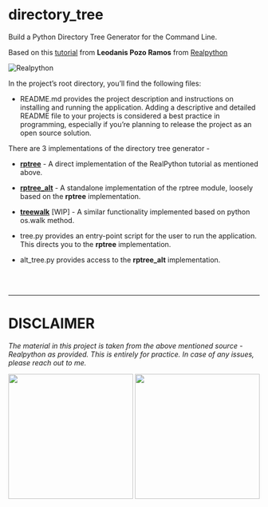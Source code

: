 # directory_tree
Build a Python Directory Tree Generator for the Command Line.



Based on this [tutorial](https://realpython.com/directory-tree-generator-python/) from **Leodanis Pozo Ramos** from [Realpython](https://realpython.com/)


![Realpython](https://files.realpython.com/media/Build-a-Directory-Tree-Generator_Watermarked.9bc14bf0426f.jpg)


In the project’s root directory, you’ll find the following files:

- README.md provides the project description and instructions on installing and running the application. Adding a descriptive and detailed README file to your projects is considered a best practice in programming, especially if you’re planning to release the project as an open source solution.


There are 3 implementations of the directory tree generator -
 - [**rptree**](\rptree\rptree.md) - A direct implementation of the RealPython tutorial as mentioned above.
 - [**rptree_alt**](\rptree_alt\rptree_alt.md) - A standalone implementation of the rptree module, loosely based on the **rptree** implementation.
 - [**treewalk**](\treewalk\treewalk.md) [WIP] - A similar functionality implemented based on python os.walk method.

- tree.py provides an entry-point script for the user to run the application. This directs you to the **rptree** implementation.
- alt_tree.py provides access to the **rptree_alt** implementation.


<br>
<br>

***
<h1> <b>DISCLAIMER</b> </h1>

_The material in this project is taken from the above mentioned source - Realpython as provided. This is entirely for practice. In case of any issues, please reach out to me._

<center>
<img src="https://octodex.github.com/images/daftpunktocat-thomas.gif" height="250" width="250" name="Thomas">
<img src="https://octodex.github.com/images/daftpunktocat-guy.gif"
height="250" width="250" name="Guy">
</center>